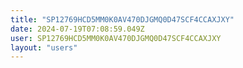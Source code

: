 ```yaml
---
title: "SP12769HCD5MM0K0AV470DJGMQ0D47SCF4CCAXJXY"
date: 2024-07-19T07:08:59.049Z
user: SP12769HCD5MM0K0AV470DJGMQ0D47SCF4CCAXJXY
layout: "users"
---
```

    